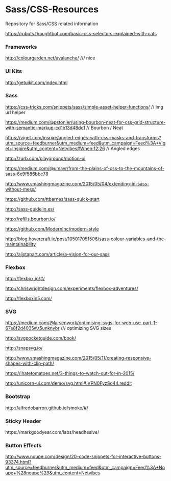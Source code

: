 Sass/CSS-Resources
=============

Repository for Sass/CSS related information

https://robots.thoughtbot.com/basic-css-selectors-explained-with-cats

<h3>Frameworks</h3>

http://colourgarden.net/avalanche/   /// nice 

<h3>UI Kits</h3>

http://getuikit.com/index.html

<h3>Sass</h3>

https://css-tricks.com/snippets/sass/simple-asset-helper-functions/  // img url helper

https://medium.com/@pstonier/using-bourbon-neat-for-css-grid-structure-with-semantic-markup-cd1b13d48dc1 // Bourbon / Neat

https://viget.com/inspire/angled-edges-with-css-masks-and-transforms?utm_source=feedburner&utm_medium=feed&utm_campaign=Feed%3A+Viget+Inspire&utm_content=Netvibes#When:12:26   // Angled edges

http://zurb.com/playground/motion-ui

https://medium.com/@umayr/from-the-plains-of-css-to-the-mountains-of-sass-6e9f586bbc78

http://www.smashingmagazine.com/2015/05/04/extending-in-sass-without-mess/

https://github.com/ttbarnes/sass-quick-start

http://sass-guidelin.es/

http://refills.bourbon.io/

https://github.com/ModernInc/modern-style

http://blog.hovercraft.ie/post/105017051506/sass-colour-variables-and-the-maintainability

http://alistapart.com/article/a-vision-for-our-sass

<h3>Flexbox</h3>

http://flexbox.io/#/

http://chriswrightdesign.com/experiments/flexbox-adventures/

http://flexboxin5.com/

<h3>SVG</h3>

https://medium.com/@larsenwork/optimising-svgs-for-web-use-part-1-67e8f2d4035#.t5unknybr  /// optimizing SVG sizes

http://svgpocketguide.com/book/

http://snapsvg.io/

http://www.smashingmagazine.com/2015/05/11/creating-responsive-shapes-with-clip-path/

https://ihatetomatoes.net/3-things-to-watch-out-for-in-2015/

http://unicorn-ui.com/demo/svg.html#.VPN0FyzSo44.reddit

<h3>Bootstrap</h3>

http://alfredobarron.github.io/smoke/#/

<h3>Sticky Header</h3>
https://markgoodyear.com/labs/headhesive/

<h3>Button Effects</h3>

http://www.noupe.com/design/20-code-snippets-for-interactive-buttons-93374.html?utm_source=feedburner&utm_medium=feed&utm_campaign=Feed%3A+Noupe+%28noupe%29&utm_content=Netvibes
